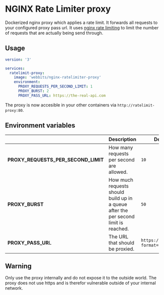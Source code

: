 # NGINX Rate Limiter proxy

Dockerized nginx proxy which applies a rate limit. It forwards all requests to your configured proxy pass url. It uses [nginx rate limiting](https://www.nginx.com/blog/rate-limiting-nginx/) to limit the number of requests that are actually being send through.

## Usage

```yaml
version: '3'

services:
  ratelimit-proxy:
    image: 'webbits/nginx-ratelimiter-proxy'
    environment:
      PROXY_REQUESTS_PER_SECOND_LIMIT: 1
      PROXY_BURST: 2
      PROXY_PASS_URL: https://the-real-api.com
```

The proxy is now accesible in your other containers via `http://ratelimit-proxy:80`.

## Environment variables

| | Description | Default value |
|---|---|---|
| **PROXY_REQUESTS_PER_SECOND_LIMIT** | How many requests per second are allowed. | `10` |
| **PROXY_BURST** | How much requests should build up in a queue after the per second limit is reached. | `50` |
| **PROXY_PASS_UR**L | The URL that should be proxied. | `https://api.ipify.org/?format=json` |

## Warning

Only use the proxy internally and do not expose it to the outside world. The proxy does not use https and is therefor vulnerable outside of your internal network.